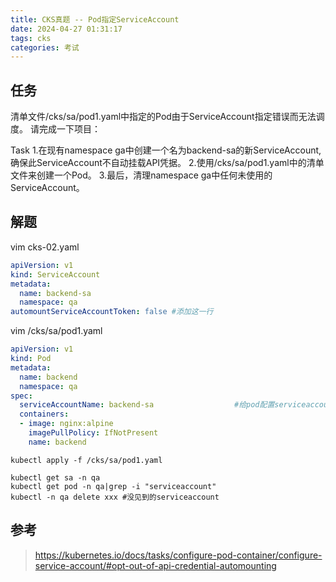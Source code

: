 ```yaml
---
title: CKS真题 -- Pod指定ServiceAccount
date: 2024-04-27 01:31:17
tags: cks
categories: 考试
---
```


## 任务
清单文件/cks/sa/pod1.yaml中指定的Pod由于ServiceAccount指定错误而无法调度。
请完成一下项目：

Task
1.在现有namespace ga中创建一个名为backend-sa的新ServiceAccount,
确保此ServiceAccount不自动挂载API凭据。
2.使用/cks/sa/pod1.yaml中的清单文件来创建一个Pod。
3.最后，清理namespace ga中任何未使用的ServiceAccount。

## 解题
vim cks-02.yaml
```yaml
apiVersion: v1
kind: ServiceAccount
metadata:
  name: backend-sa
  namespace: qa
automountServiceAccountToken: false #添加这一行
```

vim /cks/sa/pod1.yaml
```yaml
apiVersion: v1
kind: Pod
metadata:
  name: backend
  namespace: qa
spec:
  serviceAccountName: backend-sa                  #给pod配置serviceaccount
  containers:
  - image: nginx:alpine
    imagePullPolicy: IfNotPresent
    name: backend
```

```shell
kubectl apply -f /cks/sa/pod1.yaml

kubectl get sa -n qa
kubectl get pod -n qa|grep -i "serviceaccount"
kubectl -n qa delete xxx #没见到的serviceaccount
```

## 参考
> https://kubernetes.io/docs/tasks/configure-pod-container/configure-service-account/#opt-out-of-api-credential-automounting
